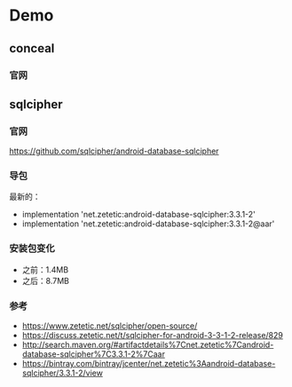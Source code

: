 # Demo

## conceal

### 官网


## sqlcipher

### 官网

https://github.com/sqlcipher/android-database-sqlcipher

### 导包

最新的：

- implementation 'net.zetetic:android-database-sqlcipher:3.3.1-2'
- implementation 'net.zetetic:android-database-sqlcipher:3.3.1-2@aar'

### 安装包变化

- 之前：1.4MB
- 之后：8.7MB

### 参考

- https://www.zetetic.net/sqlcipher/open-source/
- https://discuss.zetetic.net/t/sqlcipher-for-android-3-3-1-2-release/829
- http://search.maven.org/#artifactdetails%7Cnet.zetetic%7Candroid-database-sqlcipher%7C3.3.1-2%7Caar
- https://bintray.com/bintray/jcenter/net.zetetic%3Aandroid-database-sqlcipher/3.3.1-2/view

